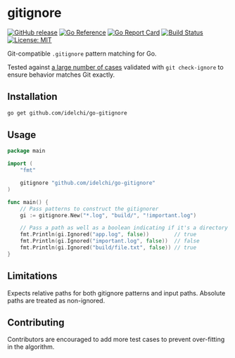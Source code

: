 # gitignore

[![GitHub release](https://img.shields.io/github/v/release/idelchi/go-gitignore)](https://github.com/idelchi/go-gitignore/releases)
[![Go Reference](https://pkg.go.dev/badge/github.com/idelchi/go-gitignore.svg)](https://pkg.go.dev/github.com/idelchi/go-gitignore)
[![Go Report Card](https://goreportcard.com/badge/github.com/idelchi/go-gitignore)](https://goreportcard.com/report/github.com/idelchi/go-gitignore)
[![Build Status](https://github.com/idelchi/go-gitignore/actions/workflows/github-actions.yml/badge.svg)](https://github.com/idelchi/go-gitignore/actions/workflows/github-actions.yml/badge.svg)
[![License: MIT](https://img.shields.io/badge/License-MIT-yellow.svg)](https://opensource.org/licenses/MIT)

Git-compatible `.gitignore` pattern matching for Go.

Tested against [a large number of cases](./tests) validated with `git check-ignore` to ensure behavior matches Git exactly.

## Installation

```bash
go get github.com/idelchi/go-gitignore
```

## Usage

```go
package main

import (
    "fmt"

    gitignore "github.com/idelchi/go-gitignore"
)

func main() {
    // Pass patterns to construct the gitignorer
    gi := gitignore.New("*.log", "build/", "!important.log")

    // Pass a path as well as a boolean indicating if it's a directory or not
    fmt.Println(gi.Ignored("app.log", false))        // true
    fmt.Println(gi.Ignored("important.log", false))  // false
    fmt.Println(gi.Ignored("build/file.txt", false)) // true
}
```

## Limitations

Expects relative paths for both gitignore patterns and input paths. Absolute paths are treated as non-ignored.

## Contributing

Contributors are encouraged to add more test cases to prevent over-fitting in the algorithm.

